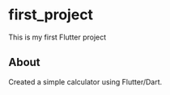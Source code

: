 # first_project

This is my first Flutter project

## About

Created a simple calculator using Flutter/Dart. 


